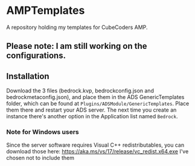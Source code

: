 # AMPTemplates
A repository holding my templates for CubeCoders AMP.


## Please note: I am still working on the configurations.

## Installation
Download the 3 files (bedrock.kvp, bedrockconfig.json and bedrockmetaconfig.json), and place them in the ADS GenericTemplates folder, which can be found at `Plugins/ADSModule/GenericTemplates`.
Place them there and restart your ADS server. The next time you create an instance there's another option in the Application list named `Bedrock`.

### Note for Windows users
Since the server software requires Visual C++ redistributables, you can download those here: https://aka.ms/vs/17/release/vc_redist.x64.exe 
I've chosen not to include them
